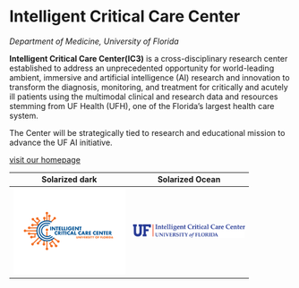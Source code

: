 # Intelligent Critical Care Center
*Department of Medicine, University of Florida*

**Intelligent Critical Care Center(IC3)** is a cross-disciplinary research center established to address an unprecedented opportunity for world-leading ambient, immersive and artificial intelligence (AI) research and innovation to transform the diagnosis, monitoring, and treatment for critically and acutely ill patients using the multimodal clinical and research data and resources stemming from UF Health
(UFH), one of the Florida’s largest health care system.

The Center will be strategically tied to research and educational mission to advance the UF AI initiative. 

[visit our homepage](https://ic3.center.ufl.edu)

Solarized dark             |  Solarized Ocean
:-------------------------:|:-------------------------:
<img src="/profile/assets/IC3-NEW-blue-and-orange.png" alt="INTELLIGENT CRITICAL CARE CENTER" width="200" /> | <img src="/profile/assets/logo.png" alt="INTELLIGENT CRITICAL CARE CENTER" width="200" />